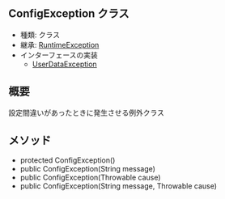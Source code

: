 ## ConfigException クラス

* 種類: クラス
* 継承: [RuntimeException](https://docs.oracle.com/javase/jp/8/docs/api/java/lang/RuntimeException.html)
* インターフェースの実装
  * [UserDataException](UserDataException.java.md)

## 概要

設定間違いがあったときに発生させる例外クラス

## メソッド

* protected ConfigException()
* public ConfigException(String message)
* public ConfigException(Throwable cause)
* public ConfigException(String message, Throwable cause)
